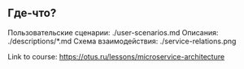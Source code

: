 ## Где-что?
Пользовательские сценарии: ./user-scenarios.md
Описания: ./descriptions/*.md
Схема взаимодействия: ./service-relations.png

Link to course: https://otus.ru/lessons/microservice-architecture
